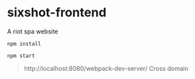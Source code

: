 # sixshot-frontend

A riot spa website

    npm install

    npm start

> http://localhost:8080/webpack-dev-server/
> Cross domain